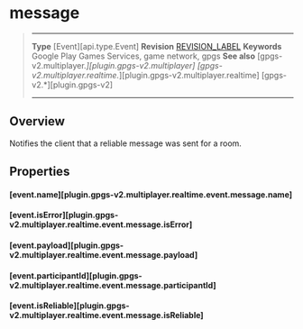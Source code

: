 # message

> --------------------- ------------------------------------------------------------------------------------------
> __Type__              [Event][api.type.Event]
> __Revision__          [REVISION_LABEL](REVISION_URL)
> __Keywords__          Google Play Games Services, game network, gpgs
> __See also__          [gpgs-v2.multiplayer.*][plugin.gpgs-v2.multiplayer]
>                       [gpgs-v2.multiplayer.realtime.*][plugin.gpgs-v2.multiplayer.realtime]
>                       [gpgs-v2.*][plugin.gpgs-v2]
> --------------------- ------------------------------------------------------------------------------------------

## Overview

Notifies the client that a reliable message was sent for a room.

## Properties

#### [event.name][plugin.gpgs-v2.multiplayer.realtime.event.message.name]

#### [event.isError][plugin.gpgs-v2.multiplayer.realtime.event.message.isError]

#### [event.payload][plugin.gpgs-v2.multiplayer.realtime.event.message.payload]

#### [event.participantId][plugin.gpgs-v2.multiplayer.realtime.event.message.participantId]

#### [event.isReliable][plugin.gpgs-v2.multiplayer.realtime.event.message.isReliable]
